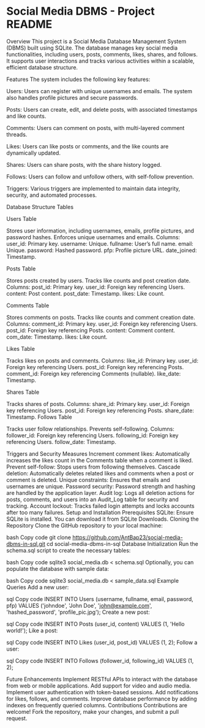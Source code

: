 # Social Media DBMS - Project README


Overview
This project is a Social Media Database Management System (DBMS) built using SQLite. The database manages key social media functionalities, including users, posts, comments, likes, shares, and follows. It supports user interactions and tracks various activities within a scalable, efficient database structure.

Features
The system includes the following key features:

Users: Users can register with unique usernames and emails. The system also handles profile pictures and secure passwords.

Posts: Users can create, edit, and delete posts, with associated timestamps and like counts.

Comments: Users can comment on posts, with multi-layered comment threads.

Likes: Users can like posts or comments, and the like counts are dynamically updated.

Shares: Users can share posts, with the share history logged.

Follows: Users can follow and unfollow others, with self-follow prevention.

Triggers: Various triggers are implemented to maintain data integrity, security, and automated processes.

Database Structure
Tables

Users Table

Stores user information, including usernames, emails, profile pictures, and password hashes.
Enforces unique usernames and emails.
Columns:
user_id: Primary key.
username: Unique.
fullname: User’s full name.
email: Unique.
password: Hashed password.
pfp: Profile picture URL.
date_joined: Timestamp.


Posts Table

Stores posts created by users.
Tracks like counts and post creation date.
Columns:
post_id: Primary key.
user_id: Foreign key referencing Users.
content: Post content.
post_date: Timestamp.
likes: Like count.


Comments Table

Stores comments on posts.
Tracks like counts and comment creation date.
Columns:
comment_id: Primary key.
user_id: Foreign key referencing Users.
post_id: Foreign key referencing Posts.
content: Comment content.
com_date: Timestamp.
likes: Like count.


Likes Table

Tracks likes on posts and comments.
Columns:
like_id: Primary key.
user_id: Foreign key referencing Users.
post_id: Foreign key referencing Posts.
comment_id: Foreign key referencing Comments (nullable).
like_date: Timestamp.


Shares Table

Tracks shares of posts.
Columns:
share_id: Primary key.
user_id: Foreign key referencing Users.
post_id: Foreign key referencing Posts.
share_date: Timestamp.
Follows Table


Tracks user follow relationships.
Prevents self-following.
Columns:
follower_id: Foreign key referencing Users.
following_id: Foreign key referencing Users.
follow_date: Timestamp.

Triggers and Security Measures
Increment comment likes: Automatically increases the likes count in the Comments table when a comment is liked.
Prevent self-follow: Stops users from following themselves.
Cascade deletion: Automatically deletes related likes and comments when a post or comment is deleted.
Unique constraints: Ensures that emails and usernames are unique.
Password security: Password strength and hashing are handled by the application layer.
Audit log: Logs all deletion actions for posts, comments, and users into an Audit_Log table for security and tracking.
Account lockout: Tracks failed login attempts and locks accounts after too many failures.
Setup and Installation
Prerequisites
SQLite: Ensure SQLite is installed. You can download it from SQLite Downloads.
Cloning the Repository
Clone the GitHub repository to your local machine:

bash
Copy code
git clone https://github.com/AntBap23/social-media-dbms-in-sql.git
cd social-media-dbms-in-sql
Database Initialization
Run the schema.sql script to create the necessary tables:

bash
Copy code
sqlite3 social_media.db < schema.sql
Optionally, you can populate the database with sample data:

bash
Copy code
sqlite3 social_media.db < sample_data.sql
Example Queries
Add a new user:

sql
Copy code
INSERT INTO Users (username, fullname, email, password, pfp) 
VALUES ('johndoe', 'John Doe', 'john@example.com', 'hashed_password', 'profile_pic.jpg');
Create a new post:

sql
Copy code
INSERT INTO Posts (user_id, content) 
VALUES (1, 'Hello world!');
Like a post:

sql
Copy code
INSERT INTO Likes (user_id, post_id) 
VALUES (1, 2);
Follow a user:

sql
Copy code
INSERT INTO Follows (follower_id, following_id) 
VALUES (1, 2);

Future Enhancements
Implement RESTful APIs to interact with the database from web or mobile applications.
Add support for video and audio media.
Implement user authentication with token-based sessions.
Add notifications for likes, follows, and comments.
Improve database performance by adding indexes on frequently queried columns.
Contributions
Contributions are welcome! Fork the repository, make your changes, and submit a pull request.
